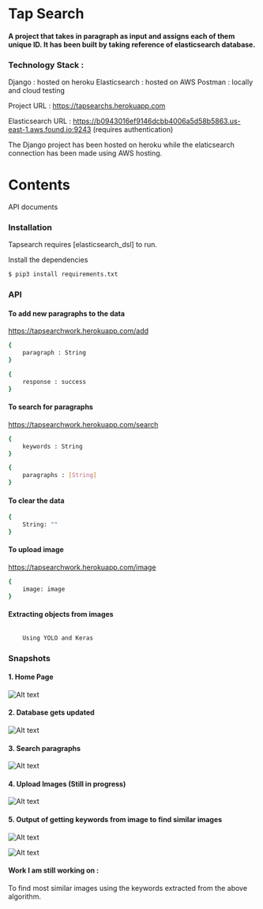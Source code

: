 # Tap Search 
#### A project that takes in paragraph as input and assigns each of them unique ID. It has been built by taking reference of elasticsearch database.

### Technology Stack :
Django : hosted on heroku
Elasticsearch : hosted on AWS
Postman : locally and cloud testing

Project URL : https://tapsearchs.herokuapp.com

Elasticsearch URL : https://b0943016ef9146dcbb4006a5d58b5863.us-east-1.aws.found.io:9243 (requires authentication)

The Django project has been hosted on heroku while the elaticsearch connection has been made using AWS hosting.

# Contents

API documents

### Installation

Tapsearch requires [elasticsearch_dsl] to run.

Install the dependencies 

```sh
$ pip3 install requirements.txt
```




### API

#### To add new paragraphs to the data
https://tapsearchwork.herokuapp.com/add

```sh
{
    paragraph : String
}
```

```sh
{
    response : success
}
```

#### To search for paragraphs
https://tapsearchwork.herokuapp.com/search
```sh
{
    keywords : String
}
```

```sh
{
    paragraphs : [String]
}
```

#### To clear the data
```sh
{
    String: ""
}
```

#### To upload image
https://tapsearchwork.herokuapp.com/image
```sh
{
    image: image
}
```
#### Extracting objects from images
```sh

    Using YOLO and Keras

```


### Snapshots

#### 1. Home Page 

![Alt text](https://github.com/Sid11/Tap_Search/blob/master/homepage.png)

#### 2. Database gets updated

![Alt text](https://github.com/Sid11/Tap_Search/blob/master/db.png)

#### 3. Search paragraphs

![Alt text](https://github.com/Sid11/Tap_Search/blob/master/search.png)

#### 4. Upload Images (Still in progress)

![Alt text](https://github.com/Sid11/Tap_Search/blob/master/uploadimage.png)

#### 5. Output of getting keywords from image to find similar images

![Alt text](https://github.com/Sid11/Tap_Search/blob/master/nyc.jpg)

![Alt text](https://github.com/Sid11/Tap_Search/blob/master/nycnew.jpg)



#### Work I am still working on :

To find most similar images using the keywords extracted from the above algorithm.



